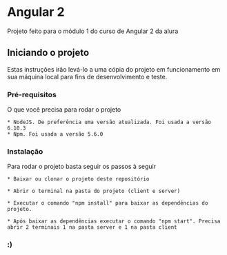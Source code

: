 # Angular 2

Projeto feito para o módulo 1 do curso de Angular 2 da alura

## Iniciando o projeto

Estas instruções irão levá-lo a uma cópia do projeto em funcionamento em sua máquina local para fins de desenvolvimento e teste.

### Pré-requisitos

O que você precisa para rodar o projeto

```
* NodeJS. De preferência uma versão atualizada. Foi usada a versão 6.10.3
* Npm. Foi usada a versão 5.6.0

```

### Instalação

Para rodar o projeto basta seguir os passos à seguir

```
* Baixar ou clonar o projeto deste repositório

* Abrir o terminal na pasta do projeto (client e server)

* Executar o comando "npm install" para baixar as dependências do projeto.

* Após baixar as dependências executar o comando "npm start". Precisa abrir 2 terminais 1 na pasta server e 1 na pasta client

```

### :)